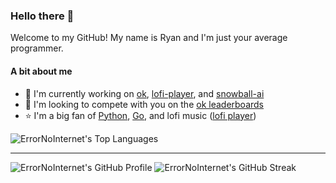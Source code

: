 ### Hello there 👋
Welcome to my GitHub! My name is Ryan and I'm just your average programmer.

#### A bit about me
- 🔭 I'm currently working on [ok](https://github.com/ErrorNoInternet/ok), [lofi-player](https://github.com/ErrorNoInternet/lofi-player), and [snowball-ai](https://github.com/ErrorNoInternet/snowball-ai)
- 🤝 I'm looking to compete with you on the [ok leaderboards](https://github.com/ErrorNoInternet/ok)
- ⭐ I'm a big fan of [Python](https://python.org), [Go](https://golang.org), and lofi music ([lofi player](https://github.com/ErrorNoInternet/lofi-player))

![ErrorNoInternet's Top Languages](https://github-readme-stats.vercel.app/api/top-langs/?username=ErrorNoInternet&hide=makefile&title_color=bbbbbb&icon_color=bbbbbb&text_color=bbbbbb&bg_color=333333&layout=compact)

--------------

![ErrorNoInternet's GitHub Profile](https://github-readme-stats.vercel.app/api?username=ErrorNoInternet&show_icons=true&title_color=bbbbbb&icon_color=bbbbbb&text_color=bbbbbb&bg_color=333333&include_all_commits=true)
![ErrorNoInternet's GitHub Streak](http://github-readme-streak-stats.herokuapp.com?user=ErrorNoInternet&background=333333&sideLabels=ADADAD&dates=ADADAD&currStreakNum=D8D8D8&sideNums=D8D8D8&fire=DD6A00&ring=DD6A00&currStreakLabel=DD6A00)
